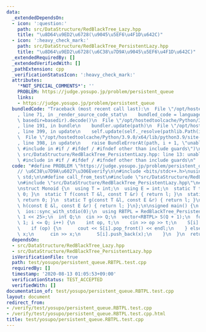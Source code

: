 ```yaml
---
data:
  _extendedDependsOn:
  - icon: ':question:'
    path: src/DataStructure/RedBlackTree_Lazy.hpp
    title: "\u8D64\u9ED2\u6728(\u9045\u5EF6\u4F1D\u642C)"
  - icon: ':heavy_check_mark:'
    path: src/DataStructure/RedBlackTree_PersistentLazy.hpp
    title: "\u8D64\u9ED2\u6728(\u6C38\u7D9A\u9045\u5EF6\u4F1D\u642C)"
  _extendedRequiredBy: []
  _extendedVerifiedWith: []
  _pathExtension: cpp
  _verificationStatusIcon: ':heavy_check_mark:'
  attributes:
    '*NOT_SPECIAL_COMMENTS*': ''
    PROBLEM: https://judge.yosupo.jp/problem/persistent_queue
    links:
    - https://judge.yosupo.jp/problem/persistent_queue
  bundledCode: "Traceback (most recent call last):\n  File \"/opt/hostedtoolcache/Python/3.9.0/x64/lib/python3.9/site-packages/onlinejudge_verify/documentation/build.py\"\
    , line 71, in _render_source_code_stat\n    bundled_code = language.bundle(stat.path,\
    \ basedir=basedir).decode()\n  File \"/opt/hostedtoolcache/Python/3.9.0/x64/lib/python3.9/site-packages/onlinejudge_verify/languages/cplusplus.py\"\
    , line 191, in bundle\n    bundler.update(path)\n  File \"/opt/hostedtoolcache/Python/3.9.0/x64/lib/python3.9/site-packages/onlinejudge_verify/languages/cplusplus_bundle.py\"\
    , line 399, in update\n    self.update(self._resolve(pathlib.Path(included), included_from=path))\n\
    \  File \"/opt/hostedtoolcache/Python/3.9.0/x64/lib/python3.9/site-packages/onlinejudge_verify/languages/cplusplus_bundle.py\"\
    , line 398, in update\n    raise BundleErrorAt(path, i + 1, \"unable to process\
    \ #include in #if / #ifdef / #ifndef other than include guards\")\nonlinejudge_verify.languages.cplusplus_bundle.BundleErrorAt:\
    \ src/DataStructure/RedBlackTree_PersistentLazy.hpp: line 13: unable to process\
    \ #include in #if / #ifdef / #ifndef other than include guards\n"
  code: "#define PROBLEM \"https://judge.yosupo.jp/problem/persistent_queue\"\n\n\
    // \u6C38\u7D9A\u6027\u306Everify\n\n#include <bits/stdc++.h>\nusing namespace\
    \ std;\n\n#define call_from_test\n#include \"src/DataStructure/RedBlackTree_Lazy.hpp\"\
    \n#include \"src/DataStructure/RedBlackTree_PersistentLazy.hpp\"\n#undef call_from_test\n\
    \nstruct Monoid {\n  using T = int;\n  using E = int;\n  static T ti() { return\
    \ 0; }\n  static T f(const T &l, const T &r) { return l; }\n  static E ei() {\
    \ return 0; }\n  static T g(const T &l, const E &r) { return l; }\n  static E\
    \ h(const E &l, const E &r) { return l; }\n};\n\nsigned main() {\n  cin.tie(0);\n\
    \  ios::sync_with_stdio(0);\n  using RBTPL = RedBlackTree_PersistentLazy<Monoid,\
    \ 1 << 25>;\n  int Q;\n  cin >> Q;\n  vector<RBTPL> S(Q + 1);\n  for (int i =\
    \ 1; i <= Q; i++) {\n    int op, t;\n    cin >> op >> t;\n    S[i] = S[++t];\n\
    \    if (op) {\n      cout << S[i].pop_front() << endl;\n    } else {\n      int\
    \ x;\n      cin >> x;\n      S[i].push_back(x);\n    }\n  }\n  return 0;\n}"
  dependsOn:
  - src/DataStructure/RedBlackTree_Lazy.hpp
  - src/DataStructure/RedBlackTree_PersistentLazy.hpp
  isVerificationFile: true
  path: test/yosupo/persistent_queue.RBTPL.test.cpp
  requiredBy: []
  timestamp: '2020-08-13 01:05:53+09:00'
  verificationStatus: TEST_ACCEPTED
  verifiedWith: []
documentation_of: test/yosupo/persistent_queue.RBTPL.test.cpp
layout: document
redirect_from:
- /verify/test/yosupo/persistent_queue.RBTPL.test.cpp
- /verify/test/yosupo/persistent_queue.RBTPL.test.cpp.html
title: test/yosupo/persistent_queue.RBTPL.test.cpp
---
```


